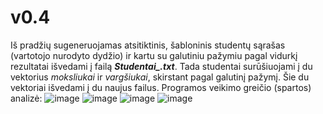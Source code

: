 # v0.4

Iš pradžių sugeneruojamas atsitiktinis, šabloninis studentų sąrašas (vartotojo nurodyto dydžio) ir kartu su galutiniu pažymiu pagal vidurkį rezultatai išvedami į failą ***Studentai_.txt***.
Tada studentai surūšiuojami į du  vektorius *moksliukai* ir *vargšiukai*, skirstant pagal galutinį pažymį. Šie du vektoriai išvedami į du naujus failus.
Programos veikimo greičio (spartos) analizė:
![image](https://user-images.githubusercontent.com/91073106/137443117-da376fcd-dcbb-47af-a78e-cf630f16dd03.png)
![image](https://user-images.githubusercontent.com/91073106/137443226-be4fa766-92c6-421f-b316-323ce833e37c.png)
![image](https://user-images.githubusercontent.com/91073106/137443451-43ed9de9-5b7d-4118-a591-2f79d213cd5a.png)
![image](https://user-images.githubusercontent.com/91073106/137444389-4149713a-cae6-417c-98e9-a9dc28ffeb88.png)

